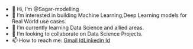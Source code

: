 - 👋 Hi, I’m @Sagar-modelling
- 👀 I’m interested in building Machine Learning,Deep Learning models for Real World use cases.
- 🌱 I’m currently learning Data Science and allied areas.
- 💞️ I’m looking to collaborate on Data Science Projects.
- 📫 How to reach me: [Gmail Id](sagariit.kanpur1@gmail.com)[Linkedin Id](https://www.linkedin.com/in/sagar-kandpal-4942491a9/?originalSubdomain=in)

<!---
Sagar-modelling/Sagar-modelling is a ✨ special ✨ repository because its `README.md` (this file) appears on your GitHub profile.
You can click the Preview link to take a look at your changes.
--->
